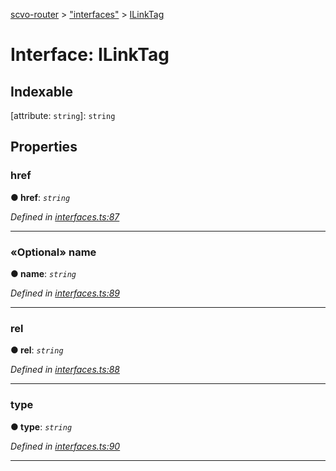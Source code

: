 [scvo-router](../README.md) > ["interfaces"](../modules/_interfaces_.md) > [ILinkTag](../interfaces/_interfaces_.ilinktag.md)



# Interface: ILinkTag

## Indexable

\[attribute: `string`\]:&nbsp;`string`

## Properties
<a id="href"></a>

###  href

**●  href**:  *`string`* 

*Defined in [interfaces.ts:87](https://github.com/scvodigital/scvo-router/blob/cf1da63/src/interfaces.ts#L87)*





___

<a id="name"></a>

### «Optional» name

**●  name**:  *`string`* 

*Defined in [interfaces.ts:89](https://github.com/scvodigital/scvo-router/blob/cf1da63/src/interfaces.ts#L89)*





___

<a id="rel"></a>

###  rel

**●  rel**:  *`string`* 

*Defined in [interfaces.ts:88](https://github.com/scvodigital/scvo-router/blob/cf1da63/src/interfaces.ts#L88)*





___

<a id="type"></a>

###  type

**●  type**:  *`string`* 

*Defined in [interfaces.ts:90](https://github.com/scvodigital/scvo-router/blob/cf1da63/src/interfaces.ts#L90)*





___


